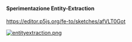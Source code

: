 #### Sperimentazione Entity-Extraction

https://editor.p5js.org/fe-to/sketches/afVLT0Got

[![entityextraction.png](https://i.postimg.cc/xCxCMkxk/entityextraction.png)](https://postimg.cc/N9XBw0wY)
